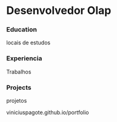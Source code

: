 # Desenvolvedor Olap

### Education
locais de estudos

### Experiencia
Trabalhos

### Projects
projetos




viniciuspagote.github.io/portfolio
